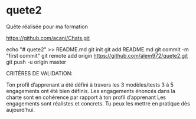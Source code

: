 # quete2
Quête réalisée pour ma formation


https://github.com/acani/Chats.git

echo "# quete2" >> README.md
git init
git add README.md
git commit -m "first commit"
git remote add origin https://github.com/alem972/quete2.git
git push -u origin master


CRITÈRES DE VALIDATION:

  Ton profil d’apprenant a été défini à travers les 3 modèles/tests
  3 à 5 engagements ont été bien définis.
  Les engagements énoncés dans la charte sont en cohérence par rapport à ton profil d’apprenant
  Les engagements sont réalistes et concrets. Tu peux les mettre en pratique dès aujourd’hui.
